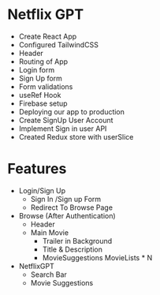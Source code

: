 # Netflix GPT 

- Create React App 
- Configured TailwindCSS
- Header
- Routing of App
- Login form
- Sign Up form
- Form validations
- useRef Hook
- Firebase setup
- Deploying our app to production
- Create SignUp User Account
- Implement Sign in user API
- Created Redux store with userSlice 

# Features
- Login/Sign Up
  - Sign In /Sign up Form 
  - Redirect To Browse Page
- Browse (After Authentication)
  - Header
  - Main Movie
    - Trailer in Background
    - Title & Description 
    - MovieSuggestions
        MovieLists * N
- NetflixGPT
    - Search Bar 
    - Movie Suggestions